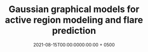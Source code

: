 ---
title: "Gaussian graphical models for active region modeling and flare prediction"
collection: publications
permalink: /publication/wang2021jsm
date: 2021-08-15T00:00:0000:00:00 + 0500
venue: 'Joint Statistical Meetings (JSM) 2021, Seattle, WA'
pubtype: 'conference, contributed'
authors: '<b><i>Y. Wang</i></b>'
excerpt_separator: ""
---